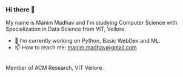 ### Hi there 👋
My name is Manim Madhav and I'm studying Computer Science with Specialization in Data Science from VIT, Vellore.
- 🔭 I’m currently working on Python, Basic WebDev and ML.
- 📫 How to reach me: manim.madhav@gmail.com
<br/>
Member of ACM Research, VIT Vellore.
